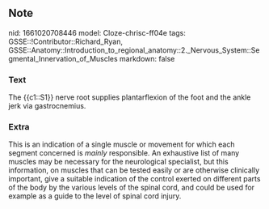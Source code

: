 ## Note
nid: 1661020708446
model: Cloze-chrisc-ff04e
tags: GSSE::!Contributor::Richard_Ryan, GSSE::Anatomy::Introduction_to_regional_anatomy::2._Nervous_System::Segmental_Innervation_of_Muscles
markdown: false

### Text
<div class='toggle'>
  The {{c1::S1}} nerve root supplies plantarflexion of the foot and
  the ankle jerk via gastrocnemius.
</div>

### Extra
<p id="01b4da75-5fbc-4cc0-ba79-1b50ee063040" class="">This is an
indication of a single muscle or movement for which each segment
concerned is <em>mainly</em> responsible. An exhaustive list of
many muscles may be necessary for the neurological specialist, but
this information, on muscles that can be tested easily or are
otherwise clinically important, give a suitable indication of the
control exerted on different parts of the body by the various
levels of the spinal cord, and could be used for example as a guide
to the level of spinal cord injury.
